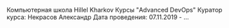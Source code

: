 Компьютерная школа Hillel Kharkov
Курсы "Advanced DevOps"
Куратор курса: Некрасов Александр
Дата проведения: 07.11.2019 - ...
